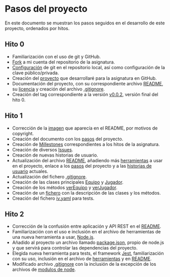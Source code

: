 # Pasos del proyecto
En este documento se muestran los pasos seguidos en el desarrollo de este proyecto, ordenados por hitos.

## Hito 0
- Familiarización con el uso de git y GitHub.
- [Fork](https://github.com/juancpineda97/IV-20-21) a mi cuenta del repositorio de la asignatura.
- [Configuración](docs/configuracion_git.md) de git en el repositorio local, así como configuración de la clave público/privada.
- Creación del [proyecto](https://github.com/juancpineda97/LaLigaStats) que desarrollaré para la asignatura en GitHub.
- Documentación del proyecto, con su correspondiente archivo [README](https://github.com/juancpineda97/LaLigaStats/blob/main/README.md), su [licencia](https://github.com/juancpineda97/LaLigaStats/blob/main/LICENSE) y creación del archivo [.gitignore](https://github.com/juancpineda97/LaLigaStats/blob/main/.gitignore).
- Creación del tag correspondiente a la versión [v0.0.2](https://github.com/juancpineda97/LaLigaStats/releases/tag/v0.0.2), versión final del hito 0.

## Hito 1
- Corrección de la [imagen](https://github.com/juancpineda97/LaLigaStats#laligastats) que aparecía en el README, por motivos de copyright.
- Creación del documento con los [pasos](https://github.com/juancpineda97/LaLigaStats/blob/main/docs/pasos.md) del proyecto.
- Creación de [Millestones](https://github.com/juancpineda97/LaLigaStats/milestones) correspondientes a los hitos de la asignatura.
- Creación de diversos [Issues](https://github.com/juancpineda97/LaLigaStats/issues).
- Creación de nuevas historias de usuario.
- Actualización del archivo [README](https://github.com/juancpineda97/LaLigaStats/blob/main/README.md), añadiendo más [herramientas](https://github.com/juancpineda97/LaLigaStats#herramientas) a usar en el proyecto, enlace a los [pasos](https://github.com/juancpineda97/LaLigaStats#pasos) del proyecto y a las [historias de usuario](https://github.com/juancpineda97/LaLigaStats#historias-de-usuario) actuales.
- Actualización del fichero [.gitignore](https://github.com/juancpineda97/LaLigaStats/blob/main/.gitignore).
- Creación de las clases principales [Equipo](https://github.com/juancpineda97/LaLigaStats/blob/main/src/equipo.js) y [Jugador](https://github.com/juancpineda97/LaLigaStats/blob/main/src/jugador.js).
- Creación de los métodos [verEquipo](https://github.com/juancpineda97/LaLigaStats/blob/f8fa6ee0784b2794fd778e89589f534750aec792/src/equipo.js#L21) y [verJugador](https://github.com/juancpineda97/LaLigaStats/blob/f8fa6ee0784b2794fd778e89589f534750aec792/src/jugador.js#L26).
- Creación de un [fichero](https://github.com/juancpineda97/LaLigaStats/blob/main/docs/descripcion_clases.md) con la descripción de las clases y los métodos.
- Creación del fichero [iv.yaml](iv.yaml) para tests.

## Hito 2
- Corrección de la confusión entre aplicación y API REST en el [README](https://github.com/juancpineda97/LaLigaStats/blob/main/README.md).
- Familiarización con el uso e inclusión en el archivo de herramientas de una nueva herramienta a usar, [Node.js](https://nodejs.org/es/).
- Añadido al proyecto un archivo llamado [package.json](package.json), propio de node.js y que servirá para controlar las dependencias del proyecto.
- Elegida nueva herramienta para tests, el framework [Jest](https://jestjs.io/), familiarización con su uso, inclusión en el archivo de [herramientas](https://github.com/juancpineda97/LaLigaStats#herramientas) y en [README](https://github.com/juancpineda97/LaLigaStats/blob/main/README.md).
- Modificado archivo [.gitignore](https://github.com/juancpineda97/LaLigaStats/blob/main/.gitignore) con la inclusión de la excepción de los archivos de [modulos de node](https://github.com/juancpineda97/LaLigaStats/blob/ad3ce0b40b99ffb28f81b2122c1a9069126fa33e/.gitignore#L9).